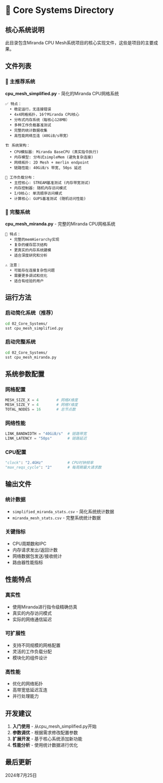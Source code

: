 # 🚀 Core Systems Directory

## 核心系统说明
此目录包含Miranda CPU Mesh系统项目的核心实现文件，这些是项目的主要成果。

## 文件列表

### 🎯 主推荐系统
**cpu_mesh_simplified.py** - 简化的Miranda CPU网格系统
```
✅ 特点：
  • 稳定运行，无连接错误
  • 4x4网格拓扑，16个Miranda CPU核心
  • 分布式内存系统（每核心128MB）
  • 多种工作负载基准测试
  • 完整的统计数据收集
  • 高性能网络互连（40GiB/s带宽）

🏗️ 系统架构：
  • CPU模拟器: Miranda BaseCPU (真实指令执行)
  • 内存模型: 分布式simpleMem (避免复杂连接)
  • 网络拓扑: 2D Mesh + merlin endpoint
  • 链路性能: 40GiB/s 带宽, 50ps 延迟

🧠 工作负载分布：
  • 主控核心: STREAM基准测试 (内存带宽测试)
  • 内存控制器: 随机内存访问模式
  • I/O核心: 单流顺序访问模式
  • 计算核心: GUPS基准测试 (随机访问性能)
```

### 🔬 完整系统
**cpu_mesh_miranda.py** - 完整的Miranda CPU网格系统
```
🎯 特点：
  • 完整的memHierarchy实现
  • 复杂的缓存层次结构
  • 更真实的内存系统建模
  • 适合深度研究和分析

⚠️ 注意：
  • 可能存在连接复杂性问题
  • 需要更多调试和优化
  • 适合有经验的用户
```

## 运行方法

### 启动简化系统（推荐）
```bash
cd 02_Core_Systems/
sst cpu_mesh_simplified.py
```

### 启动完整系统
```bash
cd 02_Core_Systems/
sst cpu_mesh_miranda.py
```

## 系统参数配置

### 网格配置
```python
MESH_SIZE_X = 4        # 网格X维度
MESH_SIZE_Y = 4        # 网格Y维度
TOTAL_NODES = 16       # 总节点数
```

### 网络性能
```python
LINK_BANDWIDTH = "40GiB/s"  # 链路带宽
LINK_LATENCY = "50ps"       # 链路延迟
```

### CPU配置
```python
"clock": "2.4GHz"           # CPU时钟频率
"max_reqs_cycle": "2"       # 每周期最大请求数
```

## 输出文件

### 统计数据
- `simplified_miranda_stats.csv` - 简化系统统计数据
- `miranda_mesh_stats.csv` - 完整系统统计数据

### 关键指标
- CPU周期数和IPC
- 内存请求发出/返回计数
- 网络数据包发送/接收统计
- 路由器性能指标

## 性能特点

### 真实性
- 使用Miranda进行指令级精确仿真
- 真实的内存访问模式
- 实际的网络通信延迟

### 可扩展性
- 支持不同规模的网格配置
- 灵活的工作负载分配
- 模块化的组件设计

### 高性能
- 优化的网络拓扑
- 高带宽低延迟互连
- 并行处理能力

## 开发建议

1. **入门使用** - 从cpu_mesh_simplified.py开始
2. **参数调优** - 根据需求修改配置参数
3. **扩展开发** - 基于核心系统添加新功能
4. **性能分析** - 使用统计数据进行优化

## 最后更新
2024年7月25日
